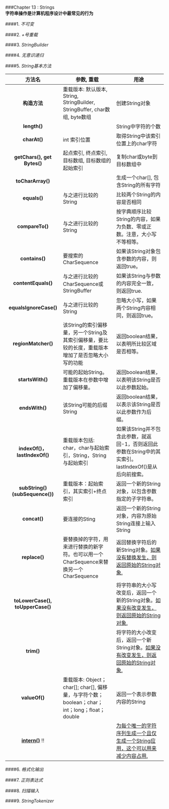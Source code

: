 ###Chapter 13 : Strings  
**字符串操作是计算机程序设计中最常见的行为**

####1. _不可变_


####2. _+号重载_


####3. _StringBuilder_


####4. _无意识递归_


####5. _String基本方法_

|              方法名              | 参数, 重载                                                                                         | 用途                                                                                                    |
|:--------------------------------:|----------------------------------------------------------------------------------------------------|---------------------------------------------------------------------------------------------------------|
| **构造方法**                     | 重载版本: 默认版本, String, StringBuilder, StringBuffer, char数组, byte数组                        | 创建String对象                                                                                          |
| **length()**                     |                                                                                                    | String中字符的个数                                                                                      |
| **charAt()**                     | int 索引位置                                                                                       | 取得String中该索引位置上的char字符                                                                      |
| **getChars(), get Bytes()**      | 起点索引, 终点索引, 目标数组, 目标数组的起始索引                                                   | 复制char或byte到目标数组中                                                                              |
| **toCharArray()**                |                                                                                                    | 生成一个char[], 包含String的所有字符                                                                    |
| **equals()**                     | 与之进行比较的String                                                                               | 比较两个String的内容是否相同                                                                            |
| **compareTo()**                  | 与之进行比较的String                                                                               | 按字典顺序比较String的内容，如果为负数、零或正数。注意，大小写不等相等。                                |
| **contains()**                   | 要搜索的CharSequence                                                                               | 如果该String对象包含参数的内容，则返回true。                                                            |
| **contentEquals()**              | 与之进行比较的CharSequence或StringBuffer                                                           | 如果该String与参数的内容完全一致，则返回true.                                                           |
| **equalsIgnoreCase()**           | 与之进行比较的String                                                                               | 忽略大小写，如果两个String内容相同，则返回true。                                                        |
| **regionMatcher()**              | 该String的索引偏移量，另一个String及其索引偏移量，要比较的长度，重载版本增加了是否忽略大小写的功能 | 返回boolean结果，以表明所比较区域是否相等。                                                             |
| **startsWith()**                 | 可能的起始String。重载版本在参数中增加了偏移量。                                                   | 返回boolean结果，以表明该String是否以此参数起始。                                                       |
| **endsWith()**                   | 该String可能的后缀String                                                                           | 返回boolean结果，以表示该String是否以此参数作为后缀。                                                   |
| **indexOf()，lastIndexOf()**     | 重载版本包括: char，char与起始索引，String，String与起始索引                                       | 如果该String并不包含此参数，就返回-1，否则返回此参数在String中的其实索引。lastIndexOf()是从后向前搜索。 |
| **subString()(subSequence())**   | 重载版本：起始索引，其实索引+终点索引                                                              | 返回一个新的String对象，以包含参数指定的子字符串。                                                      |
| **concat()**                     | 要连接的Sting                                                                                      | 返回一个新的String对象，内容为原始String连接上输入String                                                |
| **replace()**                    | 要替换掉的字符，用来进行替换的新字符。也可以用一个CharSequence来替换另一个CharSequence             | 返回替换字符后的新String对象。[如果没有替换发生，则返回原始的String对象.]()                              |
| **toLowerCase(), toUpperCase()** |                                                                                                    | 将字符串的大小写改变后，返回一个新的String对象。[如果没有改变发生，则返回原始的String对象.]()           |
| **trim()**                       |                                                                                                    | 将字符的大小改变后，返回一个新String对象。[如果没有改变发生，则返回原始的String对象.]()                 |
| **valueOf()**                    | 重载版本: Object；char[]; char[], 偏移量，与字符个数；boolean；char；int；long；float；double      | 返回一个表示参数内容的String                                                                            |
| [**intern()**]() :bangbang:      |                                                                                                    | [为每个唯一的字符序列生成一个且仅生成一个String应用，这个可以用来减少内容占用.]()                       |

####6. _格式化输出_


####7. _正则表达式_


####8. _扫描输入_


####9. _StringTokenizer_

